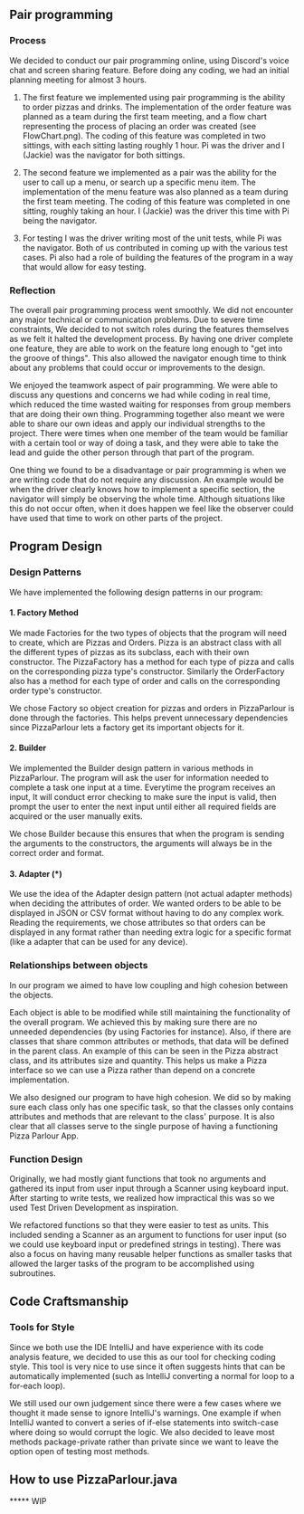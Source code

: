 ## Pair programming

### Process
We decided to conduct our pair programming online, using Discord's voice chat and screen sharing feature.
Before doing any coding, we had an initial planning meeting for almost 3 hours. 
1. The first feature we implemented using pair programming is the ability to order pizzas and drinks. 
The implementation of the order feature was planned as a team during the first team meeting, 
and a flow chart representing the process of placing an order was created (see FlowChart.png). 
The coding of this feature was completed in two sittings, with each sitting lasting roughly 1 hour. 
Pi was the driver and I (Jackie) was the navigator for both sittings.

2. The second feature we implemented as a pair was the ability for the user to call up a menu, 
or search up a specific menu item. The implementation of the menu feature was also planned as 
a team during the first team meeting. The coding of this feature was completed in one sitting, 
roughly taking an hour. I (Jackie) was the driver this time with Pi being the navigator.

3. For testing I was the driver writing most of the unit tests, while Pi was the navigator. 
Both of us contributed in coming up with the various test cases. 
Pi also had a role of building the features of the program in a way that would allow for easy testing.

### Reflection
The overall pair programming process went smoothly. 
We did not encounter any major technical or communication problems. 
Due to severe time constraints, We decided to not switch roles during the features themselves as we felt it halted the 
development process. By having one driver complete one feature, they are able to work on the feature long enough 
to "get into the groove of things". This also allowed the navigator enough time to think about any 
problems that could occur or improvements to the design.

We enjoyed the teamwork aspect of pair programming. 
We were able to discuss any questions and concerns we had while coding in real time, 
which reduced the time wasted waiting for responses from group members that are doing their own thing. 
Programming together also meant we were able to share our own ideas and apply our individual strengths to the project. 
There were times when one member of the team would be familiar with a certain tool or way of doing a task, 
and they were able to take the lead and guide the other person through that part of the program.

One thing we found to be a disadvantage or pair programming is when we are writing code 
that do not require any discussion. An example would be when the driver clearly knows how to implement 
a specific section, the navigator will simply be observing the whole time. Although situations like 
this do not occur often, when it does happen we feel like the observer could have used that time 
to work on other parts of the project.


## Program Design

### Design Patterns
We have implemented the following design patterns in our program:

#### 1. Factory Method
We made Factories for the two types of objects that the program will need to create, 
which are Pizzas and Orders. Pizza is an abstract class with all the different types of pizzas as its subclass, 
each with their own constructor. The PizzaFactory has a method for each type of pizza and calls on the 
corresponding pizza type's constructor. Similarly the OrderFactory also has a method for each type of 
order and calls on the corresponding order type's constructor.

We chose Factory so object creation for pizzas and orders in PizzaParlour is done through the factories. 
This helps prevent unnecessary dependencies since PizzaParlour lets a factory get its important objects for it.

#### 2. Builder
We implemented the Builder design pattern in various methods in PizzaParlour. 
The program will ask the user for information needed to complete a task one input at a time. 
Everytime the program receives an input, It will conduct error checking to make sure the input is valid, 
then prompt the user to enter the next input until either all required fields are acquired or the user manually exits.

We chose Builder because this ensures that when the program is sending the arguments to the constructors, 
the arguments will always be in the correct order and format.

#### 3. Adapter (*)
We use the idea of the Adapter design pattern (not actual adapter methods) when deciding the attributes of order. 
We wanted orders to be able to be displayed in JSON or CSV format without having to do any complex work. 
Reading the requirements, we chose attributes so that orders can be displayed in any format rather than needing
extra logic for a specific format (like a adapter that can be used for any device). 

### Relationships between objects
In our program we aimed to have low coupling and high cohesion between the objects. 

Each object is able to be modified while still maintaining the functionality of the overall program. 
We achieved this by making sure there are no unneeded dependencies (by using Factories for instance). 
Also, if there are classes that share common attributes or methods, that data will be defined in the parent class. 
An example of this can be seen in the Pizza abstract class, and its attributes size and quantity.
This helps us make a Pizza interface so we can use a Pizza rather than depend on a concrete implementation. 

We also designed our program to have high cohesion. We did so by making sure each class only has one specific task, 
so that the classes only contains attributes and methods that are relevant to the class' purpose. It is also clear
that all classes serve to the single purpose of having a functioning Pizza Parlour App. 

### Function Design 
Originally, we had mostly giant functions that took no arguments and gathered its input from user input 
through a Scanner using keyboard input. After starting to write tests, we realized how impractical this was 
so we used Test Driven Development as inspiration. 

We refactored functions so that they were easier to test as units. This included 
sending a Scanner as an argument to functions for user input (so we could use keyboard input or predefined 
strings in testing). There was also a focus on having many reusable helper functions as smaller tasks that 
allowed the larger tasks of the program to be accomplished using subroutines. 


## Code Craftsmanship

### Tools for Style
Since we both use the IDE IntelliJ and have experience with its code analysis feature, we decided to use this as our
tool for checking coding style. This tool is very nice to use since it often suggests hints that can be automatically 
implemented (such as IntelliJ converting a normal for loop to a for-each loop).

We still used our own judgement since there were a few cases where we thought it made sense to ignore IntelliJ's 
warnings. One example if when IntelliJ wanted to convert a series of if-else statements into switch-case where
doing so would corrupt the logic. We also decided to leave most methods package-private rather than private 
since we want to leave the option open of testing most methods. 


## How to use PizzaParlour.java 
***** WIP 